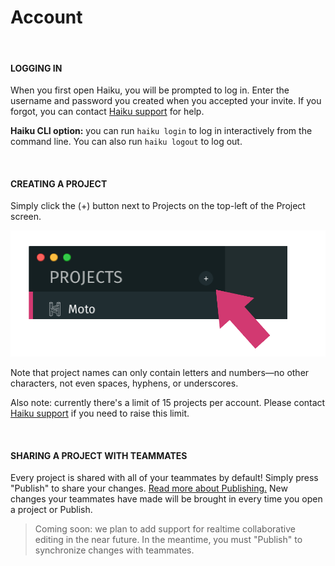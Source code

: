 # Account

<br>

#### LOGGING IN

When you first open Haiku, you will be prompted to log in.  Enter the username and password you created when you accepted your invite.  If you forgot, you can contact [Haiku support](mailto:support@haiku.ai) for help.

**Haiku CLI option:**  you can run `haiku login` to log in interactively from the command line.  You can also run `haiku logout` to log out.

<br>

#### CREATING A PROJECT

Simply click the (+) button next to Projects on the top-left of the Project screen.

![](/assets/new-project.png)

Note that project names can only contain letters and numbers—no other characters, not even spaces, hyphens, or underscores.

Also note:  currently there's a limit of 15 projects per account.  Please contact [Haiku support](mailto:support@haiku.ai) if you need to raise this limit.

<br>

#### SHARING A PROJECT WITH TEAMMATES

Every project is shared with all of your teammates by default!  Simply press "Publish" to share your changes.  [Read more about Publishing.](../embedding-and-using-haiku/publishing-and-embedding.md)  New changes your teammates have made will be brought in every time you open a project or Publish.

> Coming soon:  we plan to add support for realtime collaborative editing in the near future.  In the meantime, you must "Publish" to synchronize changes with teammates.

